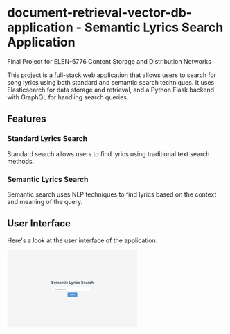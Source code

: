 # document-retrieval-vector-db-application - Semantic Lyrics Search Application
Final Project for ELEN-6776 Content Storage and Distribution Networks

This project is a full-stack web application that allows users to search for song lyrics using both standard and semantic search techniques. It uses Elasticsearch for data storage and retrieval, and a Python Flask backend with GraphQL for handling search queries.

## Features

### Standard Lyrics Search
Standard search allows users to find lyrics using traditional text search methods.

### Semantic Lyrics Search
Semantic search uses NLP techniques to find lyrics based on the context and meaning of the query.

## User Interface

Here's a look at the user interface of the application:

[//]: # (![UI Screenshot]&#40;.github/ui.png&#41;)
<img src="github/ui.png" alt="UI Screenshot" width="300"/> 

[//]: # (## Architecture)